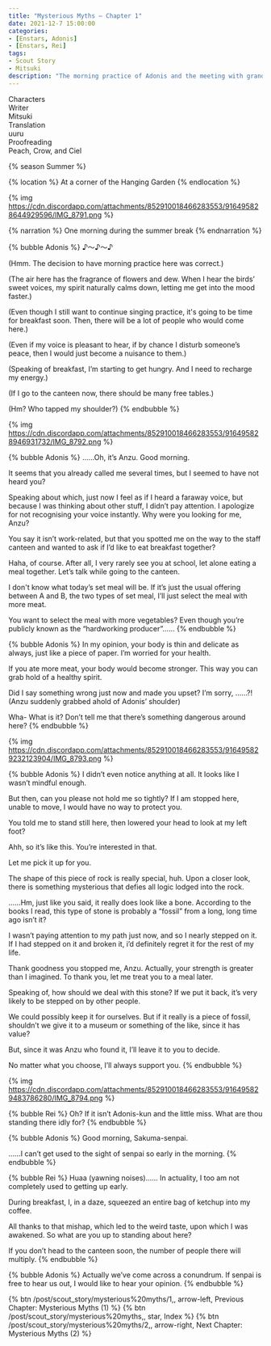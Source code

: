 ```yaml
---
title: "Mysterious Myths – Chapter 1"
date: 2021-12-7 15:00:00
categories:
- [Enstars, Adonis]
- [Enstars, Rei]
tags:
- Scout Story
- Mitsuki
description: "The morning practice of Adonis and the meeting with grandpa?"
---
```

<div class="three-wrapper" style="--storyColor:#965e7d;--storyColor-rgb:150,94,125;--storyColor-h:326.8;--storyColor-s: 23%;--storyColor-l:47.8%;">
    <div class="info-area">
        <div class="info">
            <div class="info-item characters">
                <div class="label">
                    Characters
                </div>
                <div class="value">
								<a href="/categories/Enstars/Adonis" character="Adonis"></a>
                <a href="/categories/Enstars/Rei" character="Rei"></a>
                               </div>
            </div>
            <div class="info-item one">
                <div class="label">
                    Writer
                </div>
                <div class="value">
                    Mitsuki
                </div>
            </div>
            <div class="info-item two">
                <div class="label">
                    Translation
                </div>
                <div class="value">
                    uuru
                </div>
            </div>
            <div class="info-item three">
                <div class="label">
                   Proofreading
                </div>
                <div class="value">
                    Peach, Crow, and Ciel
                </div>
            </div>
        </div>
    </div>
</div>

{% season Summer %}

{% location %}
At a corner of the Hanging Garden
{% endlocation %}

{% img https://cdn.discordapp.com/attachments/852910018466283553/916495828644929596/IMG_8791.png %}

{% narration %}
One morning during the summer break
{% endnarration %}

{% bubble Adonis %}
♪～♪～♪

(Hmm. The decision to have morning practice here was correct.)

(The air here has the fragrance of flowers and dew. When I hear the birds’ sweet voices, my spirit naturally calms down, letting me get into the mood faster.)

(Even though I still want to continue singing practice, it's going to be time for breakfast soon. Then, there will be a lot of people who would come here.)

(Even if my voice is pleasant to hear, if by chance I disturb someone’s peace, then I would just become a nuisance to them.)

(Speaking of breakfast, I’m starting to get hungry. And I need to recharge my energy.)

(If I go to the canteen now, there should be many free tables.)

(Hm? Who tapped my shoulder?)
{% endbubble %}

{% img https://cdn.discordapp.com/attachments/852910018466283553/916495828946931732/IMG_8792.png %}

{% bubble Adonis %}
……Oh, it’s Anzu. Good morning.

It seems that you already called me several times, but I seemed to have not heard you?

Speaking about which, just now I feel as if I heard a faraway voice, but because I was thinking about other stuff, I didn’t pay attention. I apologize for not recognising your voice instantly. Why were you looking for me, Anzu?

You say it isn’t work-related, but that you spotted me on the way to the staff canteen and wanted to ask if I’d like to eat breakfast together?

Haha, of course. After all, I very rarely see you at school, let alone eating a meal together. Let’s talk while going to the canteen.

I don't know what today’s set meal will be. If it’s just the usual offering between A and B, the two types of set meal, I’ll just select the meal with more meat.

You want to select the meal with more vegetables? Even though you’re publicly known as the “hardworking producer”……
{% endbubble %}

{% bubble Adonis %}
In my opinion, your body is thin and delicate as always, just like a piece of paper. I’m worried for your health.

If you ate more meat, your body would become stronger. This way you can grab hold of a healthy spirit.

Did I say something wrong just now and made you upset? I’m sorry, ……?! (Anzu suddenly grabbed ahold of Adonis’ shoulder)

Wha- What is it? Don’t tell me that there’s something dangerous around here?
{% endbubble %}

{% img https://cdn.discordapp.com/attachments/852910018466283553/916495829232123904/IMG_8793.png %}

{% bubble Adonis %}
I didn’t even notice anything at all. It looks like I wasn’t mindful enough.

But then, can you please not hold me so tightly? If I am stopped here, unable to move, I would have no way to protect you.

You told me to stand still here, then lowered your head to look at my left foot?

Ahh, so it’s like this. You’re interested in that.

Let me pick it up for you.

The shape of this piece of rock is really special, huh. Upon a closer look, there is something mysterious that defies all logic lodged into the rock.

……Hm, just like you said, it really does look like a bone. According to the books I read, this type of stone is probably a “fossil” from a long, long time ago isn’t it?

I wasn’t paying attention to my path just now, and so I nearly stepped on it. If I had stepped on it and broken it, i’d definitely regret it for the rest of my life.

Thank goodness you stopped me, Anzu. Actually, your strength is greater than I imagined. To thank you, let me treat you to a meal later.

Speaking of, how should we deal with this stone? If we put it back, it’s very likely to be stepped on by other people.

We could possibly keep it for ourselves. But if it really is a piece of fossil, shouldn’t we give it to a museum or something of the like, since it has value?

But, since it was Anzu who found it, I’ll leave it to you to decide.

No matter what you choose, I’ll always support you.
{% endbubble %}

{% img https://cdn.discordapp.com/attachments/852910018466283553/916495829483786280/IMG_8794.png %}

{% bubble Rei %}
Oh? If it isn’t Adonis-kun and the little miss. What are thou standing there idly for?
{% endbubble %}

{% bubble Adonis %}
Good morning, Sakuma-senpai.

……I can’t get used to the sight of senpai so early in the morning.
{% endbubble %}

{% bubble Rei %}
Huaa (yawning noises)…… In actuality, I too am not completely used to getting up early.

During breakfast, I, in a daze, squeezed an entire bag of ketchup into my coffee.

All thanks to that mishap, which led to the weird taste, upon which I was awakened. So what are you up to standing about here?

If you don’t head to the canteen soon, the number of people there will multiply.
{% endbubble %}

{% bubble Adonis %}
Actually we’ve come across a conundrum. If senpai is free to hear us out, I would like to hear your opinion.
{% endbubble %}

<div toc>
  {% btn /post/scout_story/mysterious%20myths/1,, arrow-left, Previous Chapter: Mysterious Myths (1) %}
  {% btn /post/scout_story/mysterious%20myths,, star, Index %}
  {% btn /post/scout_story/mysterious%20myths/2,, arrow-right, Next Chapter: Mysterious Myths (2) %}
</div>
